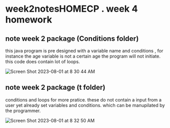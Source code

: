 # week2notesHOMECP . week 4 homework



## note week 2 package (Conditions folder)

this java program is pre designed with a variable name and conditions , for instance the age variable is not a certain age the program will not initiate. this code does contain lot of loops.

![Screen Shot 2023-08-01 at 8 30 44 AM](https://github.com/White-OvO/Loops-Conditions/assets/120700219/f2fb1ce8-fe6b-4bf6-8983-3a5d1d9b1703)


##  note week 2 package (t folder)

conditions and loops for more pratice. these do not contain a input from a user yet already set variables and conditions. which can be manupilated by the programmer.

![Screen Shot 2023-08-01 at 8 32 50 AM](https://github.com/White-OvO/Loops-Conditions/assets/120700219/848eb211-1fc1-4508-a85b-0dddbc385803)
